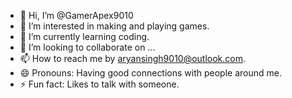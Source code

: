 - 👋 Hi, I’m @GamerApex9010
- 👀 I’m interested in making and playing games.
- 🌱 I’m currently learning coding.
- 💞️ I’m looking to collaborate on ...
- 📫 How to reach me by aryansingh9010@outlook.com.
- 😄 Pronouns: Having good connections with people around me.
- ⚡ Fun fact: Likes to talk with someone.

<!---
GamerApex9010/GamerApex9010 is a ✨ special ✨ repository because its `README.md` (this file) appears on your GitHub profile.
You can click the Preview link to take a look at your changes.
--->
